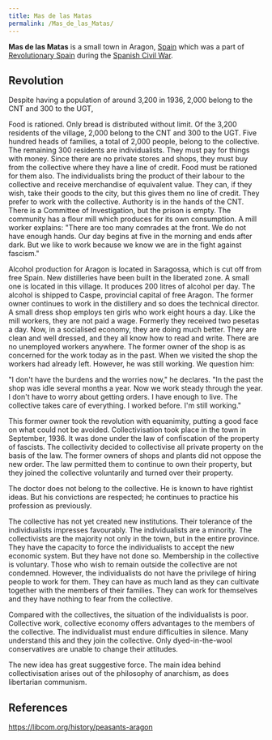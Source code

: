 ```yaml
---
title: Mas de las Matas
permalink: /Mas_de_las_Matas/
---
```


**Mas de las Matas** is a small town in Aragon,
[Spain](Spain.md "wikilink") which was a part of [Revolutionary
Spain](Revolutionary_Spain.md "wikilink") during the [Spanish Civil
War](Spanish_Civil_War.md "wikilink").

## Revolution

Despite having a population of around 3,200 in 1936, 2,000 belong to the
CNT and 300 to the UGT,

Food is rationed. Only bread is distributed without limit. Of the 3,200
residents of the village, 2,000 belong to the CNT and 300 to the UGT.
Five hundred heads of families, a total of 2,000 people, belong to the
collective. The remaining 300 residents are individualists. They must
pay for things with money. Since there are no private stores and shops,
they must buy from the collective where they have a line of credit. Food
must be rationed for them also. The individualists bring the product of
their labour to the collective and receive merchandise of equivalent
value. They can, if they wish, take their goods to the city, but this
gives them no line of credit. They prefer to work with the collective.
Authority is in the hands of the CNT. There is a Committee of
Investigation, but the prison is empty. The community has a flour mill
which produces for its own consumption. A mill worker explains: "There
are too many comrades at the front. We do not have enough hands. Our day
begins at five in the morning and ends after dark. But we like to work
because we know we are in the fight against fascism."

Alcohol production for Aragon is located in Saragossa, which is cut off
from free Spain. New distilleries have been built in the liberated zone.
A small one is located in this village. It produces 200 litres of
alcohol per day. The alcohol is shipped to Caspe, provincial capital of
free Aragon. The former owner continues to work in the distillery and so
does the technical director. A small dress shop employs ten girls who
work eight hours a day. Like the mill workers, they are not paid a wage.
Formerly they received two pesetas a day. Now, in a socialised economy,
they are doing much better. They are clean and well dressed, and they
all know how to read and write. There are no unemployed workers
anywhere. The former owner of the shop is as concerned for the work
today as in the past. When we visited the shop the workers had already
left. However, he was still working. We question him:

"I don't have the burdens and the worries now," he declares. "In the
past the shop was idle several months a year. Now we work steady through
the year. I don't have to worry about getting orders. I have enough to
live. The collective takes care of everything. I worked before. I'm
still working."

This former owner took the revolution with equanimity, putting a good
face on what could not be avoided. Collectivisation took place in the
town in September, 1936. It was done under the law of confiscation of
the property of fascists. The collectivity decided to collectivise all
private property on the basis of the law. The former owners of shops and
plants did not oppose the new order. The law permitted them to continue
to own their property, but they joined the collective voluntarily and
turned over their property.

The doctor does not belong to the collective. He is known to have
rightist ideas. But his convictions are respected; he continues to
practice his profession as previously.

The collective has not yet created new institutions. Their tolerance of
the individualists impresses favourably. The individualists are a
minority. The collectivists are the majority not only in the town, but
in the entire province. They have the capacity to force the
individualists to accept the new economic system. But they have not done
so. Membership in the collective is voluntary. Those who wish to remain
outside the collective are not condemned. However, the individualists do
not have the privilege of hiring people to work for them. They can have
as much land as they can cultivate together with the members of their
families. They can work for themselves and they have nothing to fear
from the collective.

Compared with the collectives, the situation of the individualists is
poor. Collective work, collective economy offers advantages to the
members of the collective. The individualist must endure difficulties in
silence. Many understand this and they join the collective. Only
dyed-in-the-wool conservatives are unable to change their attitudes.

The new idea has great suggestive force. The main idea behind
collectivisation arises out of the philosophy of anarchism, as does
libertarian communism.

## References

<https://libcom.org/history/peasants-aragon>